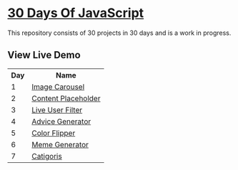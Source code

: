 # [30 Days Of JavaScript](30daysofjs.netlify.app)

This repository consists of 30 projects in 30 days and is a work in progress.

## View Live Demo

<table>
  <tr>
    <th>Day</th>
    <th>Name</th>
  </tr>
  <tr>
    <td>1</td>
    <td><a href="https://moonlit-puppy-53d251.netlify.app/">Image Carousel</a></td>
  </tr>
  <tr>
    <td>2</td>
    <td><a href="https://musical-boba-146ec0.netlify.app/">Content Placeholder</a></td>
  </tr>
  <tr>
    <td>3</td>
    <td><a href="https://65fdf55ea9ed01691cc38048--gleaming-taiyaki-66df63.netlify.app/">Live User Filter</a></td>
      <tr>
    <td>4</td>
    <td><a href="https://65ff65587fedff5ee15436c6--charming-biscuit-93008f.netlify.app/
    ">Advice Generator</a></td>
  </tr>
      <tr>
    <td>5</td>
    <td><a href="https://660321e6be3c4d86814f5ff1--calm-pithivier-05ac05.netlify.app/">Color Flipper</a></td>
  </tr>
      <tr>
    <td>6</td>
    <td><a href="https://6604995666e1ec67d9edcae7--boisterous-croissant-de176e.netlify.app/#">Meme Generator</a></td>
  </tr>
      <tr>
    <td>7</td>
    <td><a href="https://6604995666e1ec67d9edcae7--boisterous-croissant-de176e.netlify.app/#">Catigoris</a></td>
  </tr>
  </tr>
</table>
